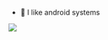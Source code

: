 
- 🔭 I like android systems

<img align="left" src="https://github-readme-stats.vercel.app/api/top-langs/?username=aguiarroney&layout=compact&theme=vue" />
